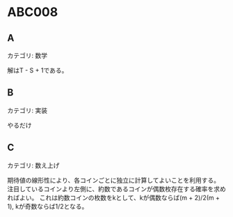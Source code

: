 # ABC008

## A
カテゴリ: 数学

解はT - S + 1である。


## B
カテゴリ: 実装

やるだけ

## C
カテゴリ: 数え上げ

期待値の線形性により、各コインごとに独立に計算してよいことを利用する。
注目しているコインより左側に、約数であるコインが偶数枚存在する確率を求めればよい。
これは約数コインの枚数をkとして、kが偶数ならば(m + 2)/2(m + 1), kが奇数ならば1/2となる。
